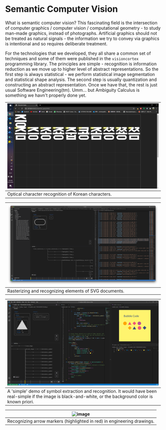 # Semantic Computer Vision

What is semantic computer vision? This fascinating field is the intersection of computer graphics / computer vision / computational geometry - to study man-made graphics, instead of photographs. Artificial graphics should not be treated as natural signals - the information we try to convey via graphics is intentional and so requires deliberate treatment.

For the technologies that we developed, they all share a common set of techniques and some of them were published in the `visioncortex` programming library. The principles are simple - recognition is information reduction as we move up to higher level of abstract representations. So the first step is always statistical - we perform statistical image segmentation and statistical shape analysis. The second step is usually quantization and constructing an abstract representation. Once we have that, the rest is just usual Software Engineering(tm). Umm... but Ambiguity Calculus is something we havn't properly done yet.

|![](character-images-01.png)|
|-----|
|Optical character recognition of Korean characters.|

|![](pdfeye-1.png)|
|-----|
|Rasterizing and recognizing elements of SVG documents.|

|![](bubble-code-dark.png)|
|-----|
|A 'simple' demo of symbol extraction and recognition. It would have been real-simple if the image is black-and-white, or the background color is known priori.|

|![image](https://github.com/visioncortex/.github/assets/1782664/20fc6361-177e-47a9-87f1-c4745f83cd6b)|
|-----|
|Recognizing arrow markers (highlighted in red) in engineering drawings.|
